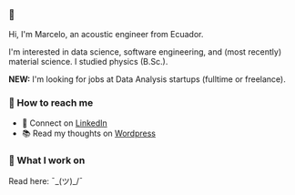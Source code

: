 ### 👋 

Hi, I'm Marcelo, an acoustic engineer from Ecuador. 

I'm interested in data science, software engineering, and (most recently) material science. I studied physics (B.Sc.).

**NEW:** I'm looking for jobs at Data Analysis startups (fulltime or freelance). 

<!--
[👔 LinkedIn](www.linkedin.com/in/margottig) • [📚 Wordpress](https://sullakta.wordpress.com/)
-->

### 🤖 How to reach me

- 👔 Connect on [LinkedIn](www.linkedin.com/in/margottig)
- 📚 Read my thoughts on [Wordpress](https://sullakta.wordpress.com/)

### 🧙 What I work on

Read here: ¯\_(ツ)_/¯

<!--
Explore some recent projects:

<details>
  <summary>Sample Project</summary>
  
  ## Heading
  1. A numbered
  2. list
     * With some
     * Sub bullets
</details>

<details>
  <summary>Another project</summary>
  
  ## Heading
  1. A numbered
  2. list
     * With some
     * Sub bullets
</details>
-->
